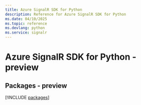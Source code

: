 ```yaml
---
title: Azure SignalR SDK for Python
description: Reference for Azure SignalR SDK for Python
ms.date: 04/10/2025
ms.topic: reference
ms.devlang: python
ms.service: signalr
---
```

# Azure SignalR SDK for Python - preview
## Packages - preview
[!INCLUDE [packages](signalr-index.md)]